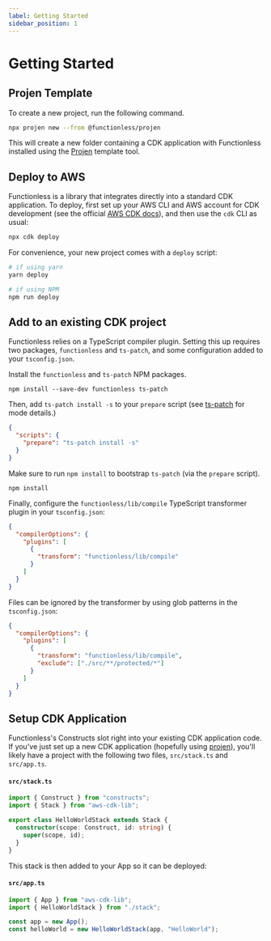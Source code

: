 ```yaml
---
label: Getting Started
sidebar_position: 1
---
```


# Getting Started

## Projen Template

To create a new project, run the following command.

```sh
npx projen new --from @functionless/projen
```

This will create a new folder containing a CDK application with Functionless installed using the [Projen](https://github.com/projen/projen) template tool.

## Deploy to AWS

Functionless is a library that integrates directly into a standard CDK application. To deploy, first set up your AWS CLI and AWS account for CDK development (see the official [AWS CDK docs](https://docs.aws.amazon.com/cdk/v2/guide/home.html)), and then use the `cdk` CLI as usual:

```bash
npx cdk deploy
```

For convenience, your new project comes with a `deploy` script:

```bash
# if using yarn
yarn deploy

# if using NPM
npm run deploy
```

## Add to an existing CDK project

Functionless relies on a TypeScript compiler plugin. Setting this up requires two packages, `functionless` and `ts-patch`, and some configuration added to your `tsconfig.json`.

Install the `functionless` and `ts-patch` NPM packages.

```shell
npm install --save-dev functionless ts-patch
```

Then, add `ts-patch install -s` to your `prepare` script (see [ts-patch](https://github.com/nonara/ts-patch) for mode details.)

```json
{
  "scripts": {
    "prepare": "ts-patch install -s"
  }
}
```

Make sure to run `npm install` to bootstrap `ts-patch` (via the `prepare` script).

```shell
npm install
```

Finally, configure the `functionless/lib/compile` TypeScript transformer plugin in your `tsconfig.json`:

```json
{
  "compilerOptions": {
    "plugins": [
      {
        "transform": "functionless/lib/compile"
      }
    ]
  }
}
```

Files can be ignored by the transformer by using glob patterns in the `tsconfig.json`:

```json
{
  "compilerOptions": {
    "plugins": [
      {
        "transform": "functionless/lib/compile",
        "exclude": ["./src/**/protected/*"]
      }
    ]
  }
}
```

## Setup CDK Application

Functionless's Constructs slot right into your existing CDK application code. If you've just set up a new CDK application (hopefully using [projen](https://github.com/projen/projen)), you'll likely have a project with the following two files, `src/stack.ts` and `src/app.ts`.

#### `src/stack.ts`

```ts
import { Construct } from "constructs";
import { Stack } from "aws-cdk-lib";

export class HelloWorldStack extends Stack {
  constructor(scope: Construct, id: string) {
    super(scope, id);
  }
}
```

This stack is then added to your App so it can be deployed:

#### `src/app.ts`

```ts
import { App } from "aws-cdk-lib";
import { HelloWorldStack } from "./stack";

const app = new App();
const helloWorld = new HelloWorldStack(app, "HelloWorld");
```
